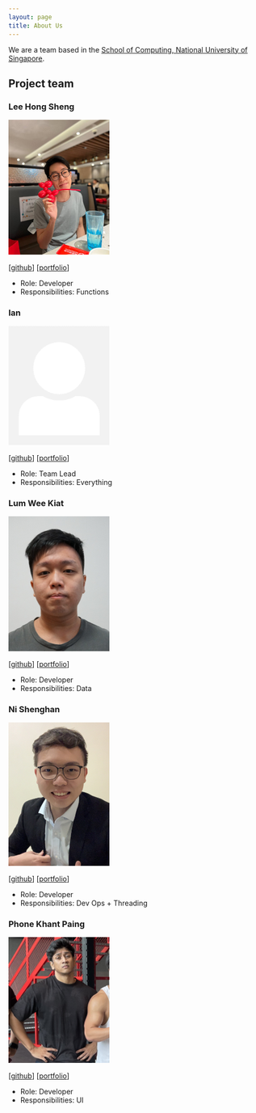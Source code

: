```yaml
---
layout: page
title: About Us
---
```


We are a team based in the [School of Computing, National University of Singapore](http://www.comp.nus.edu.sg).

## Project team

### Lee Hong Sheng

<img src="images/hongshenggg.png" width="200px">

[[github](https://github.com/hongshenggg)]
[[portfolio](team/hongshenggg.md)]

* Role: Developer
* Responsibilities: Functions

### Ian

<img src="images/castryl.png" width="200px">

[[github](http://github.com/castryl)]
[[portfolio](team/castryl.md)]

* Role: Team Lead
* Responsibilities: Everything

### Lum Wee Kiat

<img src="images/weekiat-douze.png" width="200px">

[[github](http://github.com/weekiat-douze)] [[portfolio](team/weekiat-douze.md)]

* Role: Developer
* Responsibilities: Data

### Ni Shenghan

<img src="images/shni99.png" width="200px">

[[github](http://github.com/shni99)]
[[portfolio](team/shni99.md)]

* Role: Developer
* Responsibilities: Dev Ops + Threading

### Phone Khant Paing

<img src="images/pkpaing.png" width="200px">

[[github](http://github.com/pkpaing)]
[[portfolio](team/pkpaing.md)]

* Role: Developer
* Responsibilities: UI

